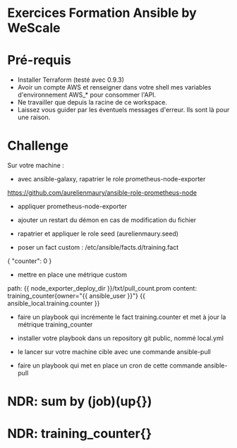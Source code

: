 # Exercices Formation Ansible by WeScale

# Pré-requis

* Installer Terraform (testé avec 0.9.3)
* Avoir un compte AWS et renseigner dans votre shell mes variables d'environnement AWS_* 
pour consommer l'API.
* Ne travailler que depuis la racine de ce workspace.
* Laissez vous guider par les éventuels messages d'erreur. Ils sont là pour une raison.

# Challenge

Sur votre machine :

* avec ansible-galaxy, rapatrier le role prometheus-node-exporter

https://github.com/aurelienmaury/ansible-role-prometheus-node

* appliquer prometheus-node-exporter

* ajouter un restart du démon en cas de modification du fichier

* rapatrier et appliquer le role seed (aurelienmaury.seed)

* poser un fact custom : /etc/ansible/facts.d/training.fact

{ "counter": 0 }

* mettre en place une métrique custom

path:    {{ node_exporter_deploy_dir }}/txt/pull_count.prom
content: training_counter{owner="{{ ansible_user }}"} {{ ansible_local.training.counter }}

* faire un playbook qui incrémente le fact training.counter et met à jour la métrique training_counter

* installer votre playbook dans un repository git public, nommé local.yml

* le lancer sur votre machine cible avec une commande ansible-pull

* faire un playbook qui met en place un cron de cette commande ansible-pull


# NDR: sum by (job)(up{})
# NDR: training_counter{}